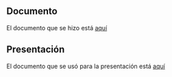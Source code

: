 ## Documento
El documento que se hizo está [aquí](https://docs.google.com/document/d/1PIsjgPKySMBJwSzHOE8GmAO22gcsoseW8xn0B0ki4VE/edit?usp=sharing)

## Presentación
El documento que se usó para la presentación está [aquí](https://www.canva.com/design/DAF_3_b7DY8/b_fqyiam03RyZeBRxEm2CA/edit?utm_content=DAF_3_b7DY8&utm_campaign=designshare&utm_medium=link2&utm_source=sharebutton)
